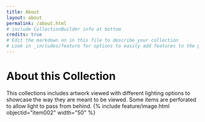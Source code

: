```yaml
---
title: About
layout: about
permalink: /about.html
# include CollectionBuilder info at bottom
credits: true
# Edit the markdown on in this file to describe your collection
# Look in _includes/feature for options to easily add features to the page
---
```


# About this Collection

This collections includes artwork viewed with different lighting options to showcase the way they are meant to be viewed. Some items are perforated to allow light to pass from behind.
{% include feature/image.html objectid="item002" width="50" %}